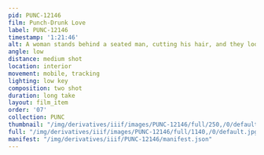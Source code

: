 ```yaml
---
pid: PUNC-12146
film: Punch-Drunk Love
label: PUNC-12146
timestamp: '1:21:46'
alt: A woman stands behind a seated man, cutting his hair, and they look up in unison.
angle: low
distance: medium shot
location: interior
movement: mobile, tracking
lighting: low key
composition: two shot
duration: long take
layout: film_item
order: '07'
collection: PUNC
thumbnail: "/img/derivatives/iiif/images/PUNC-12146/full/250,/0/default.jpg"
full: "/img/derivatives/iiif/images/PUNC-12146/full/1140,/0/default.jpg"
manifest: "/img/derivatives/iiif/PUNC-12146/manifest.json"
---
```

